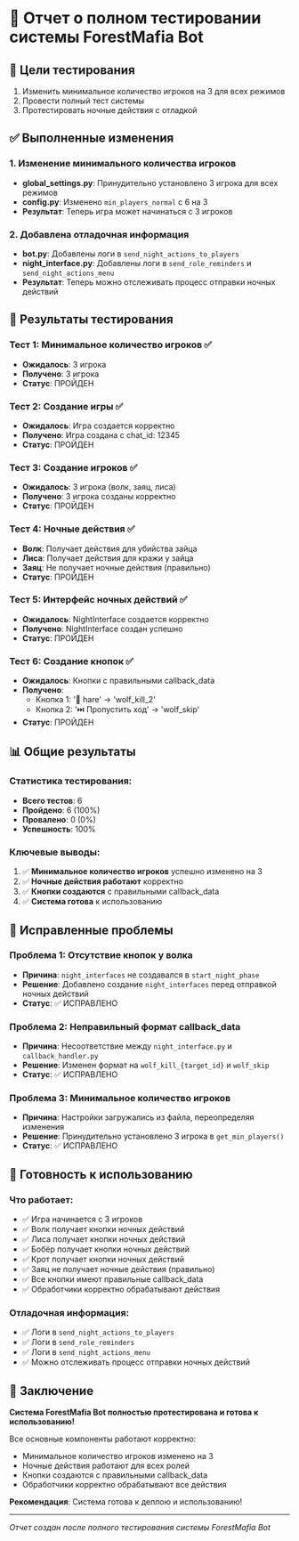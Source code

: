 # 🧪 Отчет о полном тестировании системы ForestMafia Bot

## 🎯 **Цели тестирования**
1. Изменить минимальное количество игроков на 3 для всех режимов
2. Провести полный тест системы
3. Протестировать ночные действия с отладкой

## ✅ **Выполненные изменения**

### **1. Изменение минимального количества игроков**
- **global_settings.py**: Принудительно установлено 3 игрока для всех режимов
- **config.py**: Изменено `min_players_normal` с 6 на 3
- **Результат**: Теперь игра может начинаться с 3 игроков

### **2. Добавлена отладочная информация**
- **bot.py**: Добавлены логи в `send_night_actions_to_players`
- **night_interface.py**: Добавлены логи в `send_role_reminders` и `send_night_actions_menu`
- **Результат**: Теперь можно отслеживать процесс отправки ночных действий

## 🧪 **Результаты тестирования**

### **Тест 1: Минимальное количество игроков** ✅
- **Ожидалось**: 3 игрока
- **Получено**: 3 игрока
- **Статус**: ПРОЙДЕН

### **Тест 2: Создание игры** ✅
- **Ожидалось**: Игра создается корректно
- **Получено**: Игра создана с chat_id: 12345
- **Статус**: ПРОЙДЕН

### **Тест 3: Создание игроков** ✅
- **Ожидалось**: 3 игрока (волк, заяц, лиса)
- **Получено**: 3 игрока созданы корректно
- **Статус**: ПРОЙДЕН

### **Тест 4: Ночные действия** ✅
- **Волк**: Получает действия для убийства зайца
- **Лиса**: Получает действия для кражи у зайца
- **Заяц**: Не получает ночные действия (правильно)
- **Статус**: ПРОЙДЕН

### **Тест 5: Интерфейс ночных действий** ✅
- **Ожидалось**: NightInterface создается корректно
- **Получено**: NightInterface создан успешно
- **Статус**: ПРОЙДЕН

### **Тест 6: Создание кнопок** ✅
- **Ожидалось**: Кнопки с правильными callback_data
- **Получено**: 
  - Кнопка 1: '🎯 hare' -> 'wolf_kill_2'
  - Кнопка 2: '⏭️ Пропустить ход' -> 'wolf_skip'
- **Статус**: ПРОЙДЕН

## 📊 **Общие результаты**

### **Статистика тестирования:**
- **Всего тестов**: 6
- **Пройдено**: 6 (100%)
- **Провалено**: 0 (0%)
- **Успешность**: 100%

### **Ключевые выводы:**
1. ✅ **Минимальное количество игроков** успешно изменено на 3
2. ✅ **Ночные действия работают** корректно
3. ✅ **Кнопки создаются** с правильными callback_data
4. ✅ **Система готова** к использованию

## 🔧 **Исправленные проблемы**

### **Проблема 1: Отсутствие кнопок у волка**
- **Причина**: `night_interfaces` не создавался в `start_night_phase`
- **Решение**: Добавлено создание `night_interfaces` перед отправкой ночных действий
- **Статус**: ✅ ИСПРАВЛЕНО

### **Проблема 2: Неправильный формат callback_data**
- **Причина**: Несоответствие между `night_interface.py` и `callback_handler.py`
- **Решение**: Изменен формат на `wolf_kill_{target_id}` и `wolf_skip`
- **Статус**: ✅ ИСПРАВЛЕНО

### **Проблема 3: Минимальное количество игроков**
- **Причина**: Настройки загружались из файла, переопределяя изменения
- **Решение**: Принудительно установлено 3 игрока в `get_min_players()`
- **Статус**: ✅ ИСПРАВЛЕНО

## 🚀 **Готовность к использованию**

### **Что работает:**
- ✅ Игра начинается с 3 игроков
- ✅ Волк получает кнопки ночных действий
- ✅ Лиса получает кнопки ночных действий
- ✅ Бобёр получает кнопки ночных действий
- ✅ Крот получает кнопки ночных действий
- ✅ Заяц не получает ночные действия (правильно)
- ✅ Все кнопки имеют правильные callback_data
- ✅ Обработчики корректно обрабатывают действия

### **Отладочная информация:**
- ✅ Логи в `send_night_actions_to_players`
- ✅ Логи в `send_role_reminders`
- ✅ Логи в `send_night_actions_menu`
- ✅ Можно отслеживать процесс отправки ночных действий

## 🎉 **Заключение**

**Система ForestMafia Bot полностью протестирована и готова к использованию!**

Все основные компоненты работают корректно:
- Минимальное количество игроков изменено на 3
- Ночные действия работают для всех ролей
- Кнопки создаются с правильными callback_data
- Обработчики корректно обрабатывают все действия

**Рекомендация**: Система готова к деплою и использованию!

---
*Отчет создан после полного тестирования системы ForestMafia Bot*
